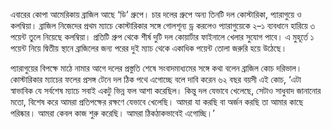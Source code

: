 এবারের কোপা আমেরিকায় ব্রাজিল আছে ‘ডি’ গ্রুপে। চার দলের গ্রুপে অন্য তিনটি দল কোস্টারিকা, প্যারাগুয়ে ও কলম্বিয়া। ব্রাজিল নিজেদের প্রথম ম্যাচে কোস্টারিকার সঙ্গে গোলশূন্য ড্র করলেও প্যারাগুয়েকে ২–১ ব্যবধানে হারিয়ে ৩ পয়েন্ট তুলে নিয়েছে কলম্বিয়া। প্রতিটি গ্রুপ থেকে শীর্ষ দুটি দল কোয়ার্টার ফাইনালে খেলার সুযোগ পাবে। এ মুহূর্তে ১ পয়েন্ট নিয়ে দ্বিতীয় স্থানে ব্রাজিলের জন্য পরের দুই ম্যাচ থেকে একাধিক পয়েন্ট তোলা জরুরি হয়ে উঠেছে।

প্যারাগুয়ের বিপক্ষে মাঠে নামার আগে দলের প্রস্তুতি শেষে সংবাদমাধ্যমের সঙ্গে কথা বলেন ব্রাজিল কোচ দরিভাল। কোস্টারিকার ম্যাচের ফলের প্রসঙ্গ টেনে দল ঠিক পথে এগোচ্ছে বলে দাবি করেন ৬২ বছর বয়সী এই কোচ, ‘এটা স্বাভাবিক যে সর্বশেষ ম্যাচে সবাই একটু ভিন্ন ফল আশা করেছিল। কিন্তু দল যেভাবে খেলেছে, সেটাও সাধুবাদ জানানোর মতো, বিশেষ করে আমরা প্রতিপক্ষের রক্ষণে যেভাবে খেলেছি। আমরা যা করছি বা অর্জন করছি তা আমার কাছে পরিষ্কার। আমরা কেবল কাজ শুরু করেছি। আমরা ঠিকঠাকভাবেই এগোচ্ছি।’
